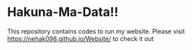 # Hakuna-Ma-Data!!

This repository contains codes to run my website. Please visit https://nehak098.github.io/Website/ to check it out
